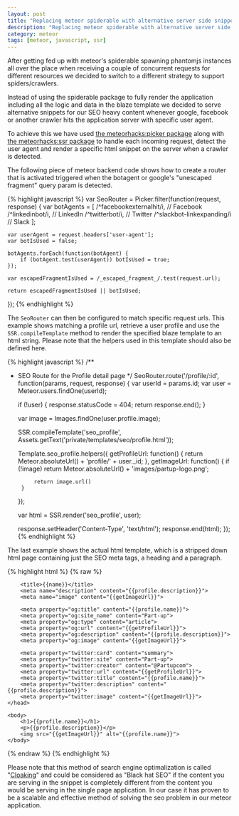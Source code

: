 ```yaml
---
layout: post
title: "Replacing meteor spiderable with alternative server side snippet rendering"
description: "Replacing meteor spiderable with alternative server side snippet rendering"
category: meteor
tags: [meteor, javascript, ssr]
---
```



After getting fed up with meteor's spiderable spawning phantomjs instances all over the place when receiving a couple of concurrent requests for different resources we decided to switch to a different strategy to support spiders/crawlers.

Instead of using the spiderable package to fully render the application including all the logic and data in the blaze template we decided to serve alternative snippets for our SEO heavy content whenever google, facebook or another crawler hits the application server with specific user agent.

To achieve this we have used [the meteorhacks:picker package](https://github.com/meteorhacks/picker) along with [the meteorhacks:ssr package](https://github.com/meteorhacks/meteor-ssr) to handle each incoming request, detect the user agent and render a specific html snippet on the server when a crawler is detected.

The following piece of meteor backend code shows how to create a router that is activated  triggered when the botagent or google's "unescaped fragment" query param is detected.

{% highlight javascript %}
var SeoRouter = Picker.filter(function(request, response) {
    var botAgents = [
        /^facebookexternalhit/i, // Facebook
        /^linkedinbot/i, // LinkedIn
        /^twitterbot/i, // Twitter
        /^slackbot-linkexpanding/i // Slack
    ];

    var userAgent = request.headers['user-agent'];
    var botIsUsed = false;

    botAgents.forEach(function(botAgent) {
        if (botAgent.test(userAgent)) botIsUsed = true;
    });

    var escapedFragmentIsUsed = /_escaped_fragment_/.test(request.url);

    return escapedFragmentIsUsed || botIsUsed;
});
{% endhighlight %}

The `SeoRouter` can then be configured to match specific request urls. This example shows matching a profile url, retrieve a user profile and use the `SSR.compileTemplate` method to render the specified blaze template to an html string. Please note that the helpers used in this template should also be defined here.

{% highlight javascript %}
/**
 * SEO Route for the Profile detail page
 */
SeoRouter.route('/profile/:id', function(params, request, response) {
    var userId = params.id;
    var user = Meteor.users.findOne(userId);

    if (!user) {
        response.statusCode = 404;
        return response.end();
    }

    var image = Images.findOne(user.profile.image);

    SSR.compileTemplate('seo_profile', Assets.getText('private/templates/seo/profile.html'));

    Template.seo_profile.helpers({
        getProfileUrl: function() {
            return Meteor.absoluteUrl() + 'profile/' + user._id;
        },
        getImageUrl: function() {
            if (!image) return Meteor.absoluteUrl() + 'images/partup-logo.png';

            return image.url()
        }
    });

    var html = SSR.render('seo_profile', user);

    response.setHeader('Content-Type', 'text/html');
    response.end(html);
});
{% endhighlight %}

The last example shows the actual html template, which is a stripped down html page containing just the SEO meta tags, a heading and a paragraph.

{% highlight html %}
{% raw %}
<html lang="en">
    <head>
        <meta charset="utf-8">

        <title>{{name}}</title>
        <meta name="description" content="{{profile.description}}">
        <meta name="image" content="{{getImageUrl}}">

        <meta property="og:title" content="{{profile.name}}">
        <meta property="og:site_name" content="Part-up">
        <meta property="og:type" content="article">
        <meta property="og:url" content="{{getProfileUrl}}">
        <meta property="og:description" content="{{profile.description}}">
        <meta property="og:image" content="{{getImageUrl}}">

        <meta property="twitter:card" content="summary">
        <meta property="twitter:site" content="Part-up">
        <meta property="twitter:creator" content="@Partupcom">
        <meta property="twitter:url" content="{{getProfileUrl}}">
        <meta property="twitter:title" content="{{profile.name}}">
        <meta property="twitter:description" content="{{profile.description}}">
        <meta property="twitter:image" content="{{getImageUrl}}">
    </head>

    <body>
        <h1>{{profile.name}}</h1>
        <p>{{profile.description}}</p>
        <img src="{{getImageUrl}}" alt="{{profile.name}}">
    </body>
</html>
{% endraw %}
{% endhighlight %}

Please note that this method of search engine optimalization is called "[Cloaking](https://en.wikipedia.org/wiki/Cloaking)" and could be considered as "Black hat SEO" if the content you are serving in the snippet is completely different from the content you would be serving in the single page application. In our case it has proven to be a scalable and effective method of solving the seo problem in our meteor application.
